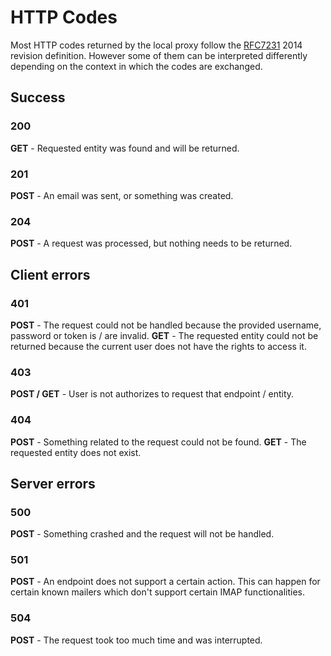 # HTTP Codes
Most HTTP codes returned by the local proxy follow the [RFC7231](https://tools.ietf.org/html/rfc7231) 2014 revision definition. However some of them can be interpreted differently depending on the context in which the codes are exchanged.

## Success 
### 200
**GET** - Requested entity was found and will be returned.

### 201
**POST** - An email was sent, or something was created.

### 204
**POST** - A request was processed, but nothing needs to be returned.

## Client errors
### 401
**POST** - The request could not be handled because the provided username, password or token is / are invalid. 
**GET** - The requested entity could not be returned because the current user does not have the rights to access it.

### 403
**POST / GET** - User is not authorizes to request that endpoint / entity.

### 404
**POST** - Something related to the request could not be found.
**GET** - The requested entity does not exist.

## Server errors
### 500
**POST** - Something crashed and the request will not be handled.

### 501
**POST** - An endpoint does not support a certain action. This can happen for certain known mailers which don't support certain IMAP functionalities.

### 504
**POST** - The request took too much time and was interrupted. 


